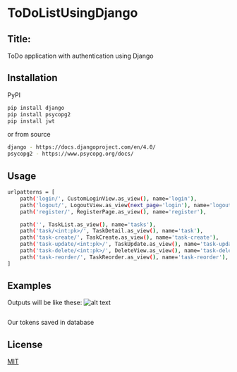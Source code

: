 # ToDoListUsingDjango
## Title:
ToDo application with authentication using Django
## Installation

PyPI
```bash 
pip install django
pip install psycopg2
pip install jwt
```
or from source
```bash
django - https://docs.djangoproject.com/en/4.0/
psycopg2 - https://www.psycopg.org/docs/
```
## Usage
```bash
urlpatterns = [
    path('login/', CustomLoginView.as_view(), name='login'),
    path('logout/', LogoutView.as_view(next_page='login'), name='logout'),
    path('register/', RegisterPage.as_view(), name='register'),

    path('', TaskList.as_view(), name='tasks'),
    path('task/<int:pk>/', TaskDetail.as_view(), name='task'),
    path('task-create/', TaskCreate.as_view(), name='task-create'),
    path('task-update/<int:pk>/', TaskUpdate.as_view(), name='task-update'),
    path('task-delete/<int:pk>/', DeleteView.as_view(), name='task-delete'),
    path('task-reorder/', TaskReorder.as_view(), name='task-reorder'),
]
```
## Examples
Outputs will be like these:
![alt text](http://url/to/img.png)
```bash
```
Our tokens saved in database
## License
[MIT](https://choosealicense.com/licenses/mit/)
